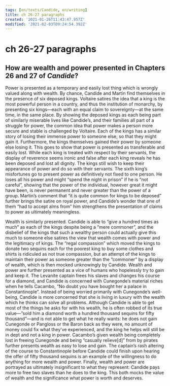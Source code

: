 ```yaml
---
tags: [en/texts/Candide, en/writing]
title: ch 26-27 paragraphs
created: '2021-01-26T11:43:47.957Z'
modified: '2021-02-03T09:24:54.392Z'
---
```


# ch 26-27 paragraphs
## How are wealth and power presented in Chapters 26 and 27 of *Candide*?

Power is presented as a temporary and easily lost thing which is wrongly valued along with wealth. By chance, Candide and Martin find themselves in the presence of six deposed kings. Voltaire satires the idea that a king is the most powerful person in a country, and thus the institution of monarchy, by presenting six kings—each with an equal claim to sovereignty—at the same time, in the same place. By showing the deposed kings as each being part of similarly miserable lives like Candide’s, and their families all part of a struggle for power, the common idea that power makes a person more secure and stable is challenged by Voltaire. Each of the kings has a similar story of losing their immense power to someone else, so that they might gain it. Furthermore, the kings themselves gained their power by someone else losing it. This goes to show that power is presented as transferable and easily lost. While each king is treated with respect by their servants, the display of reverence seems ironic and false after each king reveals he has been deposed and lost all dignity. The kings still wish to keep their appearance of power and do so with their servants. The sixth king’s misfortunes go to present power as definitively not fixed to one person. He loses all his power and might “spend the night in prison” if he is “not careful”, showing that the power of the individual, however great it might have been, is never permanent and never greater than the power of a group. Martin’s comment that “it is quite common for kings to be deposed” further brings the satire on royal power, and Candide’s wonder that one of them “had to accept alms from” him strengthens the presentation of claims to power as ultimately meaningless.

Wealth is similarly presented. Candide is able to “give a hundred times as much” as each of the kings despite being a “mere commoner”, and the disbelief of the kings that such a wealthy person could actually give this much to someone else satires the view that wealth comes with power and the legitimacy of kings. The “regal compassion” which moved the kings to donate two sequins each for the poorest king to buy some clothes and shirts is ridiculed as not true compassion, but an attempt of the kings to maintain their power as someone greater than the “commoner” by a display of wealth, which is then mocked unknowingly by Candide. Wealth and power are further presented as a vice of humans who hopelessly try to gain and keep it. The Levanite captain frees his slaves and changes his course for a diamond, and Candide is concerned with Cunegonde’s material riches when he tells Cacambo, “No doubt you have bought her a palace in Constantinople”. Instead of being worried primarily with Cunegonde’s well-being, Candide is more concerned that she is living in luxury with the wealth which he thinks can solve all problems. Although Candide is able to get most of the things he asks for with his wealth, he is often robbed of its true value—”sold him a diamond worth a hundred thousand sequins for fifty thousand”—and is not able to get what he really wants: he does not gain Cunegonde or Pangloss or the Baron back as they were, no amount of money could fix what they’ve experienced, and the king he helps will still be in dept and not a king in power. Cacambo’s given wealth being completely lost in freeing Cunegonde and being “casually relieve[d]” from by pirates further presents wealth as easy to lose and gain. The captain’s rash altering of the course to Constantinople before Candide could finish upon hearing the offer of fifty thousand sequins is an example of the willingness to do anything for more wealth and power. Finally, wealth and power are portrayed as ultimately insignificant to what they represent: Candide pays more to free two slaves than he does to the king. This both mocks the value of wealth and the significance what power is worth and deserves.
